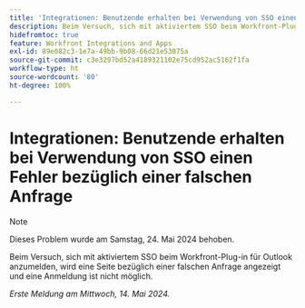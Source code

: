 ```yaml
---
title: 'Integrationen: Benutzende erhalten bei Verwendung von SSO einen Fehler bezüglich einer falschen Anfrage'
description: Beim Versuch, sich mit aktiviertem SSO beim Workfront-Plug-in für Outlook anzumelden, wird eine Seite bezüglich einer falschen Anfrage angezeigt und eine Anmeldung ist nicht möglich.
hidefromtoc: true
feature: Workfront Integrations and Apps
exl-id: 89e082c3-1e7a-49bb-9b08-66d21e53075a
source-git-commit: c3e3297bd52a4189321102e75cd952ac5162f1fa
workflow-type: ht
source-wordcount: '80'
ht-degree: 100%

---
```


# Integrationen: Benutzende erhalten bei Verwendung von SSO einen Fehler bezüglich einer falschen Anfrage

>[!NOTE]
>
>Dieses Problem wurde am Samstag, 24. Mai 2024 behoben.

Beim Versuch, sich mit aktiviertem SSO beim Workfront-Plug-in für Outlook anzumelden, wird eine Seite bezüglich einer falschen Anfrage angezeigt und eine Anmeldung ist nicht möglich.

_Erste Meldung am Mittwoch, 14. Mai 2024._
